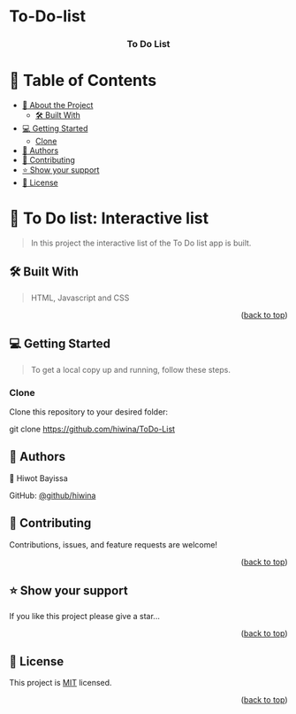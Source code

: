 
# To-Do-list

<a name="readme-top"></a>

<div align="center">

  <h3><b>To Do List </b></h3>

</div>

<!-- TABLE OF CONTENTS -->

# 📗 Table of Contents

- [📖 About the Project](#about-project)
  - [🛠 Built With](#built-with)
- [💻 Getting Started](#getting-started)
  - [Clone](#clone)
- [👥 Authors](#authors)
- [🤝 Contributing](#contributing)
- [⭐️ Show your support](#support)
- [📝 License](#license)

<!-- PROJECT DESCRIPTION -->

# 📖  To Do list: Interactive list  <a name="about-project"></a>

> In this project the interactive list of the To Do list app is built.


## 🛠 Built With <a name="built-with"></a>
> HTML, Javascript and CSS

<p align="right">(<a href="#readme-top">back to top</a>)</p>


<!-- GETTING STARTED -->

## 💻 Getting Started <a name="getting-started"></a>

> To get a local copy up and running, follow these steps.

### Clone

Clone this repository to your desired folder:

  git clone https://github.com/hiwina/ToDo-List


<!-- AUTHORS -->

## 👥 Authors <a name="authors"></a>

> 

👤 Hiwot Bayissa

 GitHub: [@github/hiwina](https://github.com/hiwina)
> 


<!-- CONTRIBUTING -->

## 🤝 Contributing <a name="contributing"></a>

Contributions, issues, and feature requests are welcome!

<p align="right">(<a href="#readme-top">back to top</a>)</p>

<!-- SUPPORT -->

## ⭐️ Show your support <a name="support"></a>

If you like this project please give a star...

<p align="right">(<a href="#readme-top">back to top</a>)</p>

<!-- LICENSE -->

## 📝 License <a name="license"></a>

This project is [MIT](./mit.md) licensed.

<p align="right">(<a href="#readme-top">back to top</a>)</p>

